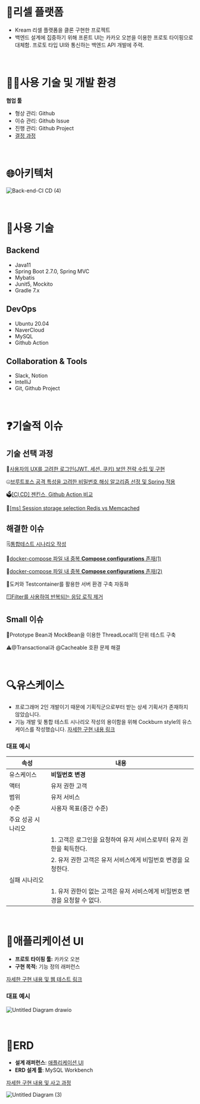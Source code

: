 # **👟리셀 플랫폼**
- Kream 리셀 플랫폼을 클론 구현한 프로젝트
- 백엔드 설계에 집중하기 위해 프론트 UI는 카카오 오븐을 이용한 프로토 타이핑으로 대체함. 프로토 타입 UI와 통신하는 백엔드 API 개발에 주력.

<br>

# **🧑‍💻사용 기술 및 개발 환경**
**협업 툴**
- 형상 관리: Github
- 이슈 관리: Github Issue
- 진행 관리: Github Project
- [결정 과정 ](https://github.com/f-lab-edu/resell-platform/wiki/협업-툴-및-규칙-결정-과정)

<br>

# **🌐아키텍처**
![Back-end-CI CD (4)](https://user-images.githubusercontent.com/50356726/183281514-3700f7c4-94f3-45d7-a996-17b9a535f35e.png)

<br>

# **🔧사용 기술**
## Backend

- Java11
- Spring Boot 2.7.0, Spring MVC
- Mybatis
- Junit5, Mockito
- Gradle 7.x

## DevOps

- Ubuntu 20.04
- NaverCloud
- MySQL
- Github Action

## Collaboration & Tools

- Slack, Notion
- IntelliJ
- Git, Github Project

<br>

# **❓기술적 이슈**
## 기술 선택 과정

🔐[사용자의 UX를 고려한 로그인(JWT, 세션, 쿠키) 보안 전략 수립 및 구현](https://ujkim-game.tistory.com/74)

🤐[브루트포스 공격 특성을 고려한 비밀번호 해싱 알고리즘 선정 및 Spring 적용](https://ujkim-game.tistory.com/67)

🗳️[[CI,CD] 젠킨스, Github Action 비교](https://www.notion.so/CI-CD-Github-Action-48925eb72a75429a99edcfcbc3534497)

📕[[ms] Session storage selection Redis vs Memcached](https://www.notion.so/ms-Session-storage-selection-Redis-vs-Memcached-33960639090b4096984dd9be6e287267)

## 해결한 이슈

🗒️[통합테스트 시나리오 작성](https://www.notion.so/cbc35a5e03db4b8dbd7cb3c102f4be32)

📌[docker-compose 파일 내 중복 ****Compose configurations**** 존재(1)](https://www.notion.so/docker-compose-Compose-configurations-1-592768983c7d45b1884f068648c9f13b)

📌[docker-compose 파일 내 중복 ****Compose configurations**** 존재(2)](https://www.notion.so/docker-compose-Compose-configurations-2-718321adbbf34b6886287fc724e64678)

🐳도커와 Testcontainer를 활용한 서버 환경 구축 자동화

🪟[Filter를 사용하여 반복되는 응답 로직 제거](https://ujkim-game.tistory.com/72)

## Small 이슈

🥜Prototype Bean과 MockBean을 이용한 ThreadLocal의 단위 테스트 구축

⚠️@Transactional과 @Cacheable 호환 문제 해결


<br>

# **🔍유스케이스**
- 프로그래머 2인 개발이기 때문에 기획직군으로부터 받는 상세 기획서가 존재하지 않았습니다.
- 기능 개발 및 통합 테스트 시나리오 작성의 용이함을 위해 Cockburn style의 유스케이스를 작성했습니다.
[자세한 구현 내용 링크](https://github.com/f-lab-edu/resell-platform/wiki/유스케이스)

### **대표 예시**
<html>
<body>
<!--StartFragment-->

속성 | 내용
-- | --
유스케이스 | **비밀번호 변경**
액터 | 유저 권한 고객
범위 | 유저 서비스
수준 | 사용자 목표(중간 수준)
주요 성공 시나리오 |  
  | 1. 고객은 로그인을 요청하여 유저 서비스로부터 유저 권한을 획득한다.
  | 2. 유저 권한 고객은 유저 서비스에게 비밀번호 변경을 요청한다.
실패 시나리오 |  
  | 1. 유저 권한이 없는 고객은 유저 서비스에게 비밀번호 변경을 요청할 수 없다.


<!--EndFragment-->
</body>
</html>


<br>

# **📲애플리케이션 UI**
- **프로토 타이핑 툴:** 카카오 오븐
- **구현 목적:** 기능 정의 래퍼런스

[자세한 구현 내용 및 웹 테스트 링크](https://github.com/f-lab-edu/resell-platform/wiki/Application-UI)

### **대표 예시**
![Untitled Diagram drawio](https://user-images.githubusercontent.com/50356726/183283422-5363c8f9-8154-406e-87ba-c332f2279138.png)

<br>

# **📄ERD**
- **설계 래퍼런스**: [애플리케이션 UI](https://user-images.githubusercontent.com/50356726/172335644-ab179281-5d27-4718-bf0b-91cfa01ab470.png)
- **ERD 설계 툴**: MySQL Workbench

  
[자세한 구현 내용 및 사고 과정 ](https://github.com/f-lab-edu/resell-platform/wiki/ERD)


![Untitled Diagram (3)](https://user-images.githubusercontent.com/50356726/183283583-754f6426-a732-4823-b1e1-e6fddcfb9200.jpg)

